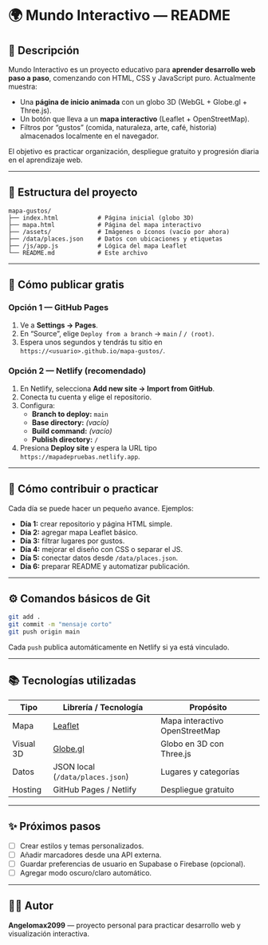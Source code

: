 # 🌍 Mundo Interactivo — README

## 📖 Descripción
Mundo Interactivo es un proyecto educativo para **aprender desarrollo web paso a paso**, comenzando con HTML, CSS y JavaScript puro. Actualmente muestra:

- Una **página de inicio animada** con un globo 3D (WebGL + Globe.gl + Three.js).
- Un botón que lleva a un **mapa interactivo** (Leaflet + OpenStreetMap).
- Filtros por “gustos” (comida, naturaleza, arte, café, historia) almacenados localmente en el navegador.

El objetivo es practicar organización, despliegue gratuito y progresión diaria en el aprendizaje web.

---

## 🧱 Estructura del proyecto
```
mapa-gustos/
├── index.html           # Página inicial (globo 3D)
├── mapa.html            # Página del mapa interactivo
├── /assets/             # Imágenes o íconos (vacío por ahora)
├── /data/places.json    # Datos con ubicaciones y etiquetas
├── /js/app.js           # Lógica del mapa Leaflet
└── README.md            # Este archivo
```

---

## 🚀 Cómo publicar gratis
### Opción 1 — GitHub Pages
1. Ve a **Settings → Pages**.
2. En “Source”, elige `Deploy from a branch` → `main` / `/ (root)`.
3. Espera unos segundos y tendrás tu sitio en `https://<usuario>.github.io/mapa-gustos/`.

### Opción 2 — Netlify (recomendado)
1. En Netlify, selecciona **Add new site → Import from GitHub**.
2. Conecta tu cuenta y elige el repositorio.
3. Configura:
   - **Branch to deploy:** `main`
   - **Base directory:** *(vacío)*
   - **Build command:** *(vacío)*
   - **Publish directory:** `/`
4. Presiona **Deploy site** y espera la URL tipo `https://mapadepruebas.netlify.app`.

---

## 🧭 Cómo contribuir o practicar
Cada día se puede hacer un pequeño avance. Ejemplos:
- **Día 1:** crear repositorio y página HTML simple.
- **Día 2:** agregar mapa Leaflet básico.
- **Día 3:** filtrar lugares por gustos.
- **Día 4:** mejorar el diseño con CSS o separar el JS.
- **Día 5:** conectar datos desde `/data/places.json`.
- **Día 6:** preparar README y automatizar publicación.

---

## ⚙️ Comandos básicos de Git
```bash
git add .
git commit -m "mensaje corto"
git push origin main
```
Cada `push` publica automáticamente en Netlify si ya está vinculado.

---

## 📚 Tecnologías utilizadas
| Tipo | Librería / Tecnología | Propósito |
|------|-----------------------|------------|
| Mapa | [Leaflet](https://leafletjs.com/) | Mapa interactivo OpenStreetMap |
| Visual 3D | [Globe.gl](https://github.com/vasturiano/globe.gl) | Globo en 3D con Three.js |
| Datos | JSON local (`/data/places.json`) | Lugares y categorías |
| Hosting | GitHub Pages / Netlify | Despliegue gratuito |

---

## ✨ Próximos pasos
- [ ] Crear estilos y temas personalizados.
- [ ] Añadir marcadores desde una API externa.
- [ ] Guardar preferencias de usuario en Supabase o Firebase (opcional).
- [ ] Agregar modo oscuro/claro automático.

---

## 🧑‍💻 Autor
**Angelomax2099** — proyecto personal para practicar desarrollo web y visualización interactiva.
